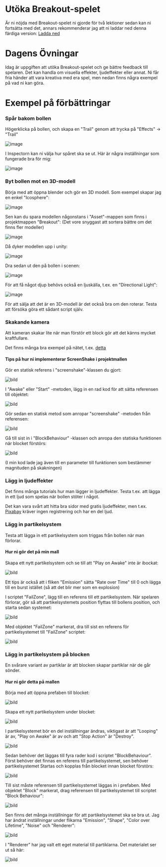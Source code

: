 # Utöka Breakout-spelet

Är ni nöjda med Breakout-spelet ni gjorde för två lektioner sedan kan ni fortsätta med det, annars rekommenderar jag att ni laddar ned denna färdiga version: [Ladda ned](breakoutDownload.md)


# Dagens Övningar

Idag är uppgiften att utöka Breakout-spelet och ge bättre feedback till spelaren. Det kan handla om visuella effekter, ljudeffekter eller annat. Ni får fria händer att vara kreativa med era spel, men nedan finns några exempel på vad ni kan göra.

# Exempel på förbättringar

### Spår bakom bollen

Högerklicka på bollen, och skapa en "Trail" genom att trycka på "Effects" -> "Trail"

![image](https://user-images.githubusercontent.com/70745846/162632235-8fd102d3-4401-43d9-880f-c2f54356521c.png)

I Inspectorn kan ni välja hur spåret ska se ut. Här är några inställningar som fungerade bra för mig:

![image](https://user-images.githubusercontent.com/70745846/162632310-dd7ba7a4-ad51-414e-b5e2-095a3fad0a1d.png)

### Byt bollen mot en 3D-modell

Börja med att öppna blender och gör en 3D modell. Som exempel skapar jag en enkel "Icosphere":

![image](https://user-images.githubusercontent.com/70745846/162634002-7a47571b-8dde-45f1-8e33-575ad4535d42.png)

Sen kan du spara modellen någonstans i "Asset"-mappen som finns i projektmappen "Breakout": (Det vore snyggast att sortera bättre om det finns fler modeller)

![image](https://user-images.githubusercontent.com/70745846/162634206-d71ca0df-fe37-49a5-891d-9bc25c1a4064.png)

Då dyker modellen upp i unity:

![image](https://user-images.githubusercontent.com/70745846/162634183-11f80dbb-9f63-4b11-801d-c166de10b390.png)

Dra sedan ut den på bollen i scenen:

![image](https://user-images.githubusercontent.com/70745846/162634298-dbc6801b-6350-4bc0-ba94-fd46f50e15ec.png)

För att få något djup behövs också en ljuskälla, t.ex. en "Directional Light":

![image](https://user-images.githubusercontent.com/70745846/162634328-c7edc08d-484c-47ae-9f06-1a60288e978d.png)

För att sälja att det är en 3D-modell är det också bra om den roterar. Testa att försöka göra ett sådant script själv.

### Skakande kamera

Att kameran skakar lite när man förstör ett block gör att det känns mycket kraftfullare.

Det finns många bra exempel på nätet, t.ex. [detta](https://medium.com/nice-things-ios-android-development/basic-2d-screen-shake-in-unity-9c27b56b516)

#### Tips på hur ni implementerar ScreenShake i projektmallen

Gör en statisk referens i "screenshake"-klassen du gjort:

![bild](https://user-images.githubusercontent.com/70745846/162698563-7d41ef47-45a7-4085-b86f-a308851eadab.png)

I "Awake" eller "Start" -metoden, lägg in en rad kod för att sätta referensen till objektet:

![bild](https://user-images.githubusercontent.com/70745846/162698739-aeeda658-c749-47da-8b08-75a1043cceb7.png)

Gör sedan en statisk metod som anropar "screenshake" -metoden från referensen:

![bild](https://user-images.githubusercontent.com/70745846/162698959-98665de2-0478-4d50-ad92-682d51cb8fcd.png)

Gå till sist in i "BlockBehaviour" -klassen och anropa den statiska funktionen när blocket förstörs:

![bild](https://user-images.githubusercontent.com/70745846/162699206-d9e2cb2a-dbd6-4f0d-8f74-3210952cb087.png)

(I min kod lade jag även till en parameter till funktionen som bestämmer magnituden på skakningen)

<!---
Tips: Om du använder min mall för spelet bör du anropa "screenshake"-metoden du gjort från objektet "LevelGen"

![image](https://user-images.githubusercontent.com/70745846/162633745-337ac0d7-e908-4d64-b41b-bed48ea1b22b.png)

![image](https://user-images.githubusercontent.com/70745846/162633779-63013112-3b46-41bf-b038-43281ccf1549.png)

![image](https://user-images.githubusercontent.com/70745846/162633852-bc367489-9885-4d96-a642-6dbfb439b339.png)
-->


### Lägg in ljudeffekter

Det finns många tutorials hur man lägger in ljudeffekter. Testa t.ex. att lägga in ett ljud som spelas när bollen stöter i något.

Det kan vara svårt att hitta bra sidor med gratis ljudeffekter, men t.ex. [Pixabay](https://pixabay.com/sound-effects/) kräver ingen registrering och har en del ljud.

### Lägg in partikelsystem

Testa att lägga in ett partikelsystem som triggas från bollen när man förlorar. 

#### Hur ni gör det på min mall

Skapa ett nytt partikelsystem och se till att "Play on Awake" inte är ibockat:

![bild](https://user-images.githubusercontent.com/70745846/162703208-3abf2a2c-4cda-46dc-8580-a6acc4f6a7c5.png)

Ett tips är också att i fliken "Emission" sätta "Rate over Time" till 0 och lägga till en burst istället (så att det blir mer som en explosion)

I scriptet "FailZone", lägg till en referens till ett partikelsystem. När spelaren förlorar, gör så att partikelsystemets position flyttas till bollens position, och starta sedan systemet:

![bild](https://user-images.githubusercontent.com/70745846/162703875-6e5782da-b1c9-4fca-9544-805a3dd7e763.png)

Med objektet "FailZone" markerat, dra till sist en referens för partikelsystemet till "FailZone" scriptet:

![bild](https://user-images.githubusercontent.com/70745846/162704115-d851f40c-428e-4305-bf9b-2e311e46cb6a.png)


### Lägg in partikelsystem på blocken

En svårare variant av partiklar är att blocken skapar partiklar när de går sönder.

#### Hur ni gör detta på mallen

Börja med att öppna prefaben till blocket:

![bild](https://user-images.githubusercontent.com/70745846/162704670-200f486c-f409-40ad-89c8-984d8ff17639.png)

Skapa ett nytt partikelsystem under blocket:

![bild](https://user-images.githubusercontent.com/70745846/162704748-f9fe4e91-4725-4c3f-b98d-4eeb4c208962.png)

I partikelsystemet bör en del inställningar ändras, viktigast är att "Looping" är av, "Play on Awake" är av och att "Stop Action" är "Destroy".

![bild](https://user-images.githubusercontent.com/70745846/162723127-c12998a0-ca57-4d78-af4a-3096b6604ceb.png)

Sedan behöver det läggas till fyra rader kod i scriptet "BlockBehaviour". Först behöver det finnas en referens till partikelsystemet, sen behöver partikelsystemet Startas och kopplas från blocket innan blocket förstörs:

![bild](https://user-images.githubusercontent.com/70745846/162723400-26f2c292-e350-4253-bfdf-473506a64ae7.png)

Till sist måste referensen till partikelsystemet läggas in i prefaben. Med objektet "Block" markerat, drag referensen till partikelsystemet till scriptet "Block Behaviour":

![bild](https://user-images.githubusercontent.com/70745846/162723705-3ac53fac-b051-4265-a00b-a5f465926c60.png)

Sen finns det många inställningar för att partikelsystemet ska se bra ut. Jag har ändrat inställningar under flikarna "Emission", "Shape", "Color over Lifetime", "Noise" och "Renderer":

![bild](https://user-images.githubusercontent.com/70745846/162724129-9ab9daeb-1589-4973-939a-cb8287073d05.png)

I "Renderer" har jag valt ett eget material till partiklarna. Det materialet ser ut så här:

![bild](https://user-images.githubusercontent.com/70745846/162724269-cf39566a-bba3-4a21-96eb-64eca30e486b.png)



